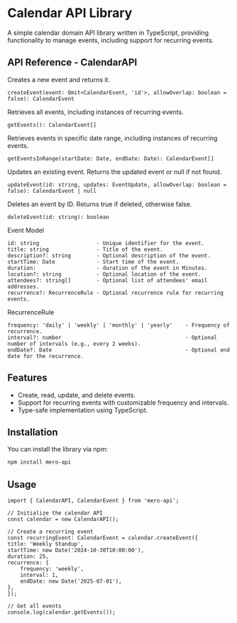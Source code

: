 # Calendar API Library

A simple calendar domain API library written in TypeScript, providing functionality to manage events, including support for recurring events.

## API Reference - CalendarAPI

Creates a new event and returns it.
```
createEvent(event: Omit<CalendarEvent, 'id'>, allowOverlap: boolean = false): CalendarEvent
```

Retrieves all events, including instances of recurring events.
```
getEvents(): CalendarEvent[]
```

Retrieves events in specific date range, including instances of recurring events.
```
getEventsInRange(startDate: Date, endDate: Date): CalendarEvent[]
```

Updates an existing event. Returns the updated event or null if not found.
```
updateEvent(id: string, updates: EventUpdate, allowOverlap: boolean = false): CalendarEvent | null
```

Deletes an event by ID. Returns true if deleted, otherwise false.
```
deleteEvent(id: string): boolean
```

Event Model
```
id: string                  - Unique identifier for the event.
title: string               - Title of the event.
description?: string        - Optional description of the event.
startTime: Date             - Start time of the event.
duration:                   - duration of the event in Minutes.
location?: string           - Optional location of the event.
attendees?: string[]        - Optional list of attendees' email addresses.
recurrence?: RecurrenceRule - Optional recurrence rule for recurring events.
```
RecurrenceRule
```
frequency: 'daily' | 'weekly' | 'monthly' | 'yearly'    - Frequency of recurrence.
interval?: number                                       - Optional number of intervals (e.g., every 2 weeks).
endDate?: Date                                          - Optional end date for the recurrence.
```

## Features

- Create, read, update, and delete events.
- Support for recurring events with customizable frequency and intervals.
- Type-safe implementation using TypeScript.

## Installation

You can install the library via npm:

```bash
npm install mero-api
```

## Usage

    import { CalendarAPI, CalendarEvent } from 'mero-api';

    // Initialize the calendar API
    const calendar = new CalendarAPI();

    // Create a recurring event
    const recurringEvent: CalendarEvent = calendar.createEvent({
    title: 'Weekly Standup',
    startTime: new Date('2024-10-30T10:00:00'),
    duration: 25,
    recurrence: {
        frequency: 'weekly',
        interval: 1,
        endDate: new Date('2025-07-01'),
    },
    });

    // Get all events
    console.log(calendar.getEvents());


